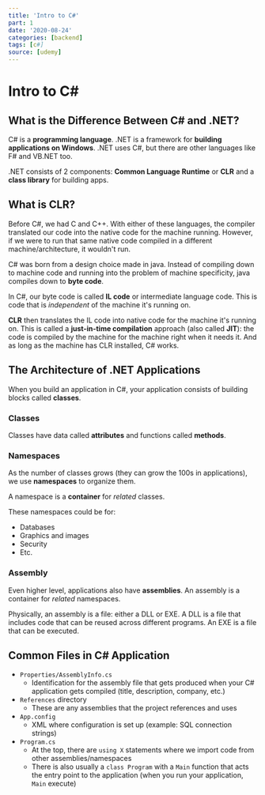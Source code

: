 ```yaml
---
title: 'Intro to C#'
part: 1
date: '2020-08-24'
categories: [backend]
tags: [c#]
source: [udemy]
---
```


# Intro to C&#35;

## What is the Difference Between C&#35; and .NET?

C# is a **programming language**. .NET is a framework for **building applications on Windows**. .NET uses C#, but there are other languages like F# and VB.NET too.

.NET consists of 2 components: **Common Language Runtime** or **CLR** and a **class library** for building apps.

## What is CLR?

Before C#, we had C and C++. With either of these languages, the compiler translated our code into the native code for the machine running. However, if we were to run that same native code compiled in a different machine/architecture, it wouldn't run.

C# was born from a design choice made in java. Instead of compiling down to machine code and running into the problem of machine specificity, java compiles down to **byte code**.

In C#, our byte code is called **IL code** or intermediate language code. This is code that is _independent_ of the machine it's running on.

**CLR** then translates the IL code into native code for the machine it's running on. This is called a **just-in-time compilation** approach (also called **JIT**): the code is compiled by the machine for the machine right when it needs it. And as long as the machine has CLR installed, C# works.

## The Architecture of .NET Applications

When you build an application in C#, your application consists of building blocks called **classes**.

### Classes

Classes have data called **attributes** and functions called **methods**.

### Namespaces

As the number of classes grows (they can grow the 100s in applications), we use **namespaces** to organize them.

A namespace is a **container** for _related_ classes.

These namespaces could be for:

- Databases
- Graphics and images
- Security
- Etc.

### Assembly

Even higher level, applications also have **assemblies**. An assembly is a container for _related_ namespaces.

Physically, an assembly is a file: either a DLL or EXE. A DLL is a file that includes code that can be reused across different programs. An EXE is a file that can be executed.

## Common Files in C&#35; Application

- `Properties/AssemblyInfo.cs`
  - Identification for the assembly file that gets produced when your C# application gets compiled (title, description, company, etc.)
- `References` directory
  - These are any assemblies that the project references and uses
- `App.config`
  - XML where configuration is set up (example: SQL connection strings)
- `Program.cs`
  - At the top, there are `using X` statements where we import code from other assemblies/namespaces
  - There is also usually a `class Program` with a `Main` function that acts the entry point to the application (when you run your application, `Main` execute)
